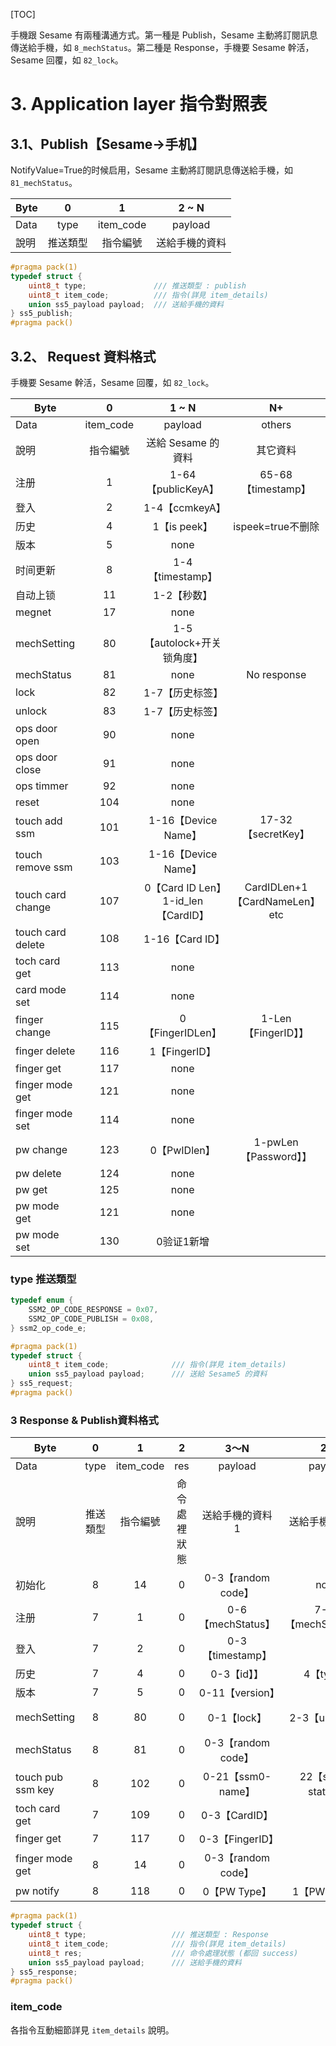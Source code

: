 [TOC]



手機跟 Sesame 有兩種溝通方式。第一種是 Publish，Sesame 主動將訂閱訊息傳送給手機，如 `8_mechStatus`。第二種是 Response，手機要 Sesame 幹活，Sesame 回覆，如 `82_lock`。

# 3. Application layer 指令對照表


## 3.1、Publish【Sesame->手机】

NotifyValue=True的时候启用，Sesame 主動將訂閱訊息傳送給手機，如 `81_mechStatus`。

| Byte |   0  |      1     |  2 \~ N |
| ---- | :--: | :--------: | :-----: |
| Data | type | item_code | payload |
| 說明   | 推送類型 |    指令編號    | 送給手機的資料 |

```c
#pragma pack(1)
typedef struct {
    uint8_t type;               /// 推送類型 : publish
    uint8_t item_code;          /// 指令(詳見 item_details)
    union ss5_payload payload;  /// 送給手機的資料
} ss5_publish;
#pragma pack()
```

## 3.2、 Request 資料格式

手機要 Sesame 幹活，Sesame 回覆，如 `82_lock`。

| Byte    |      0     |     1 ~ N    |   N+    |
| ----    | :--------: | :-----------: | :-----------: |
| Data    | item_code |    payload    |    others    |
| 說明    | 指令編號| 送給 Sesame 的資料 |其它資料 |
| 注册    |    1    | 1-64【publicKeyA】 | 65-68【timestamp】 |
| 登入    |    2    | 1-4【ccmkeyA】 |
| 历史    |    4    | 1【is peek】 | ispeek=true不删除 |
| 版本    |    5    | none |
| 时间更新|    8    | 1-4【timestamp】 |
| 自动上锁|    11    | 1-2【秒数】 |
| megnet  |    17    | none |
| mechSetting   |    80    | 1-5【autolock+开关锁角度】 |
| mechStatus   |    81    | none | No response
| lock   |    82    | 1-7【历史标签】 |
| unlock   |    83    | 1-7【历史标签】 |
| ops door open   |    90    | none |
| ops door close   |    91    | none |
| ops timmer   |    92    | none |
|  reset   |    104    | none |
| touch add ssm   |    101    | 1-16【Device Name】 | 17-32【secretKey】 |
| touch remove ssm  |    103    | 1-16【Device Name】 |
| touch card change   |    107    | 0【Card ID Len】1-id_len【CardID】 | CardIDLen+1【CardNameLen】etc | 
| touch card delete   |    108    | 1-16【Card ID】 |
| toch card get   |    113    | none |
| card mode set   |    114    | none |
| finger change   |    115    | 0【FingerIDLen】 |1-Len【FingerID】】 |
| finger delete   |    116    | 1【FingerID】 |
| finger get   |    117    | none |
| finger mode get   |    121    | none |
| finger mode set   |    114    | none |
| pw change   |    123    | 0【PwIDlen】 | 1-pwLen【Password】】 |
| pw delete   |    124    | none |
| pw get   |    125    | none |
| pw mode get   |    121    | none |
| pw mode set    |    130    | 0验证1新增 |


### type 推送類型

```c
typedef enum {
    SSM2_OP_CODE_RESPONSE = 0x07,
    SSM2_OP_CODE_PUBLISH = 0x08,
} ssm2_op_code_e;
```


```c
#pragma pack(1)
typedef struct {
    uint8_t item_code;              /// 指令(詳見 item_details)
    union ss5_payload payload;      /// 送給 Sesame5 的資料
} ss5_request;
#pragma pack()
```

### 3 Response & Publish資料格式

| Byte |   0  |      1     |    2   |   3～N   |  2N   | 3N   |
| ---- | :--: | :--------: | :----: | :-----: |:-----: |:-----: |
| Data | type | item_code |   res  | payload |payload |payload |
| 說明   | 推送類型 |    指令編號    | 命令處裡狀態 | 送給手機的資料1 |送給手機的資料2 |送給手機的資料3 |
| 初始化   | 8 |    14    | 0 | 0-3【random code】 | none  |
| 注册     | 7 |     1    | 0 | 0-6【mechStatus】 | 7-12【mechSetting】】 | 13~76【publicKeyS】】 |
|  登入    | 7 |    2   | 0 | 0-3【timestamp】 |
|  历史   | 7 |    4    | 0 | 0-3【id】】 | 4【type】 | 5-8【timestamp】 |
|  版本   | 7 |    5    | 0 | 0-11【version】 |
| mechSetting   | 8 |    80    | 0 | 0-1【lock】 | 2-3【unlock】】 | 4-5【autolock_second】 |
| mechStatus   | 8 |    81    | 0 | 0-3【random code】 |
| touch pub ssm key   | 8 |    102    | 0 | 0-21【ssm0-name】 |22【ssm0-status】 |23-44【ssm1_name】etc |
| toch card get   | 7 |    109    | 0 | 0-3【CardID】 |
| finger get   | 7 |    117    | 0 | 0-3【FingerID】|
| finger mode get   | 8 |    14    | 0 | 0-3【random code】 |
| pw notify   | 8 |    118    | 0 | 0【PW Type】 | 1【PWIDLen】 |



```c
#pragma pack(1)
typedef struct {
    uint8_t type;                   /// 推送類型 : Response
    uint8_t item_code;              /// 指令(詳見 item_details)
    uint8_t res;                    /// 命令處理狀態 (都回 success)
    union ss5_payload payload;      /// 送給手機的資料
} ss5_response;
#pragma pack()
```


### item_code

各指令互動細節詳見 `item_details` 說明。

